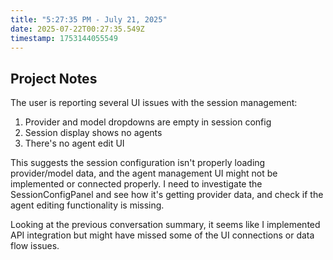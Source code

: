 ```yaml
---
title: "5:27:35 PM - July 21, 2025"
date: 2025-07-22T00:27:35.549Z
timestamp: 1753144055549
---
```


## Project Notes

The user is reporting several UI issues with the session management:
1. Provider and model dropdowns are empty in session config
2. Session display shows no agents 
3. There's no agent edit UI

This suggests the session configuration isn't properly loading provider/model data, and the agent management UI might not be implemented or connected properly. I need to investigate the SessionConfigPanel and see how it's getting provider data, and check if the agent editing functionality is missing.

Looking at the previous conversation summary, it seems like I implemented API integration but might have missed some of the UI connections or data flow issues.
